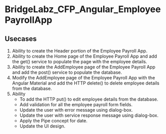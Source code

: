 # BridgeLabz_CFP_Angular_EmployeePayrollApp

## Usecases
1. Ability to create the Header portion of the Employee Payroll App.
2. Ability to create the Home page of the Employee Payroll App and add the get() service to populate the page with the employee details.
3. Ability to create the AddEmployee page of the Employee Payroll App and add the post() service to populate the database.
4. Modify the AddEmployee page of the Employee Payroll App with the Angular Material and add the HTTP delete() to delete employee details from the database.
5. Ability 
    - To add the HTTP put() to edit employee details from the database.
    - Add validation for all the employee payroll form fields.
    - Update the user with error message using dialog-box.
    - Update the user with service response message using dialog-box.
    - Apply the Pipe concept for date.
    - Update the UI design.
